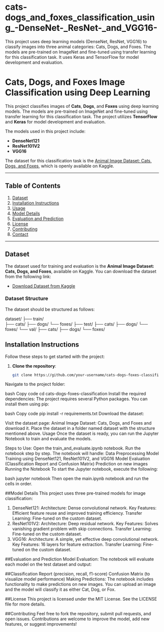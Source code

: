 # cats-dogs_and_foxes_classification_using_-DenseNet-_ResNet-_and_VGG16-
This project uses deep learning models (DenseNet, ResNet, VGG16) to classify images into three animal categories: Cats, Dogs, and Foxes. The models are pre-trained on ImageNet and fine-tuned using transfer learning for this classification task. It uses Keras and TensorFlow for model development and evaluation.

# Cats, Dogs, and Foxes Image Classification using Deep Learning

This project classifies images of **Cats**, **Dogs**, and **Foxes** using deep learning models. The models are pre-trained on ImageNet and fine-tuned using transfer learning for this classification task. The project utilizes **TensorFlow** and **Keras** for model development and evaluation.

The models used in this project include:
- **DenseNet121**
- **ResNet101V2**
- **VGG16**

The dataset for this classification task is the [Animal Image Dataset: Cats, Dogs, and Foxes](https://www.kaggle.com/datasets/snmahsa/animal-image-dataset-cats-dogs-and-foxes), which is openly available on Kaggle.

---

## Table of Contents

1. [Dataset](#dataset)
2. [Installation Instructions](#installation-instructions)
3. [Usage](#usage)
4. [Model Details](#model-details)
5. [Evaluation and Prediction](#evaluation-and-prediction)
6. [License](#license)
7. [Contributing](#contributing)
8. [Contact](#contact)

---

## Dataset

The dataset used for training and evaluation is the **Animal Image Dataset: Cats, Dogs, and Foxes**, available on Kaggle. You can download the dataset from the following link:

- [Download Dataset from Kaggle](https://www.kaggle.com/datasets/snmahsa/animal-image-dataset-cats-dogs-and-foxes)

### Dataset Structure

The dataset should be structured as follows:

dataset/ 
├── train/  
    ├── cats/
    ├── dogs/ 
    └── foxes/ 
├── test/ 
   ├── cats/ 
   ├── dogs/ 
   └── foxes/ 
└── val/ 
   ├── cats/ 
   ├── dogs/ 
   └── foxes/

## Installation Instructions

Follow these steps to get started with the project:

1. **Clone the repository**:
   ```bash
   git clone https://github.com/your-username/cats-dogs-foxes-classification.git
Navigate to the project folder:

bash
Copy code
cd cats-dogs-foxes-classification
Install the required dependencies: The project requires several Python packages. You can install them using pip:

bash
Copy code
pip install -r requirements.txt
Download the dataset:

Visit the dataset page: Animal Image Dataset: Cats, Dogs, and Foxes and download it.
Place the dataset in a folder named dataset with the structure mentioned above.
Usage
Once the dataset is ready, you can run the Jupyter Notebook to train and evaluate the models.

Steps to Use:
Open the train_and_evaluate.ipynb notebook.
Run the notebook step by step. The notebook will handle:
Data Preprocessing
Model Training using DenseNet121, ResNet101V2, and VGG16
Model Evaluation (Classification Report and Confusion Matrix)
Prediction on new images
Running the Notebook
To start the Jupyter notebook, execute the following:

bash
jupyter notebook
Then open the main.ipynb notebook and run the cells in order.

##Model Details
This project uses three pre-trained models for image classification:

1. DenseNet121:
Architecture: Dense convolutional network.
Key Features: Efficient feature reuse and improved training efficiency.
Transfer Learning: Fine-tuned on the custom dataset.
2. ResNet101V2:
Architecture: Deep residual network.
Key Features: Solves vanishing gradient problem with skip connections.
Transfer Learning: Fine-tuned on the custom dataset.
3. VGG16:
Architecture: A simple, yet effective deep convolutional network.
Key Features: 16 layers for feature extraction.
Transfer Learning: Fine-tuned on the custom dataset.

##Evaluation and Prediction
Model Evaluation:
The notebook will evaluate each model on the test dataset and output:

##Classification Report (precision, recall, f1-score)
Confusion Matrix (to visualize model performance)
Making Predictions:
The notebook includes functionality to make predictions on new images. You can upload an image and the model will classify it as either Cat, Dog, or Fox.

##License
This project is licensed under the MIT License. See the LICENSE file for more details.

##Contributing
Feel free to fork the repository, submit pull requests, and open issues. Contributions are welcome to improve the model, add new features, or suggest improvements!
